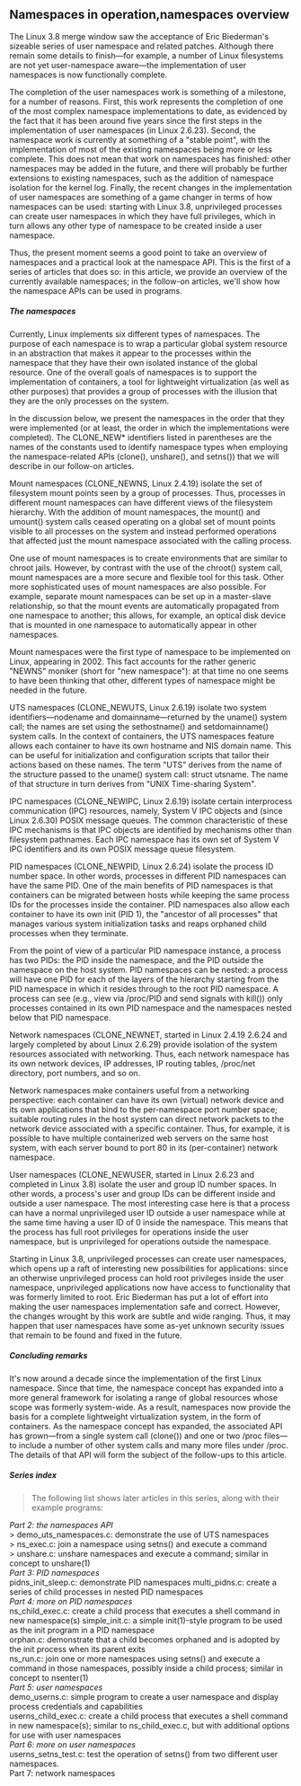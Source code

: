 
## Namespaces in operation,namespaces overview

   The Linux 3.8 merge window saw the acceptance of Eric Biederman's sizeable series of user namespace and related patches. Although there remain some details to finish—for example, a number of Linux filesystems are not yet user-namespace aware—the implementation of user namespaces is now functionally complete.

   The completion of the user namespaces work is something of a milestone, for a number of reasons. First, this work represents the completion of one of the most complex namespace implementations to date, as evidenced by the fact that it has been around five years since the first steps in the implementation of user namespaces (in Linux 2.6.23). Second, the namespace work is currently at something of a "stable point", with the implementation of most of the existing namespaces being more or less complete. This does not mean that work on namespaces has finished: other namespaces may be added in the future, and there will probably be further extensions to existing namespaces, such as the addition of namespace isolation for the kernel log. Finally, the recent changes in the implementation of user namespaces are something of a game changer in terms of how namespaces can be used: starting with Linux 3.8, unprivileged processes can create user namespaces in which they have full privileges, which in turn allows any other type of namespace to be created inside a user namespace.

   Thus, the present moment seems a good point to take an overview of namespaces and a practical look at the namespace API. This is the first of a series of articles that does so: in this article, we provide an overview of the currently available namespaces; in the follow-on articles, we'll show how the namespace APIs can be used in programs.

##### **The namespaces**

   Currently, Linux implements six different types of namespaces. The purpose of each namespace is to wrap a particular global system resource in an abstraction that makes it appear to the processes within the namespace that they have their own isolated instance of the global resource. One of the overall goals of namespaces is to support the implementation of containers, a tool for lightweight virtualization (as well as other purposes) that provides a group of processes with the illusion that they are the only processes on the system.

   In the discussion below, we present the namespaces in the order that they were implemented (or at least, the order in which the implementations were completed). The CLONE_NEW* identifiers listed in parentheses are the names of the constants used to identify namespace types when employing the namespace-related APIs (clone(), unshare(), and setns()) that we will describe in our follow-on articles.

   Mount namespaces (CLONE_NEWNS, Linux 2.4.19) isolate the set of filesystem mount points seen by a group of processes. Thus, processes in different mount namespaces can have different views of the filesystem hierarchy. With the addition of mount namespaces, the mount() and umount() system calls ceased operating on a global set of mount points visible to all processes on the system and instead performed operations that affected just the mount namespace associated with the calling process.

   One use of mount namespaces is to create environments that are similar to chroot jails. However, by contrast with the use of the chroot() system call, mount namespaces are a more secure and flexible tool for this task. Other more sophisticated uses of mount namespaces are also possible. For example, separate mount namespaces can be set up in a master-slave relationship, so that the mount events are automatically propagated from one namespace to another; this allows, for example, an optical disk device that is mounted in one namespace to automatically appear in other namespaces.

   Mount namespaces were the first type of namespace to be implemented on Linux, appearing in 2002. This fact accounts for the rather generic "NEWNS" moniker (short for "new namespace"): at that time no one seems to have been thinking that other, different types of namespace might be needed in the future.

   UTS namespaces (CLONE_NEWUTS, Linux 2.6.19) isolate two system identifiers—nodename and domainname—returned by the uname() system call; the names are set using the sethostname() and setdomainname() system calls. In the context of containers, the UTS namespaces feature allows each container to have its own hostname and NIS domain name. This can be useful for initialization and configuration scripts that tailor their actions based on these names. The term "UTS" derives from the name of the structure passed to the uname() system call: struct utsname. The name of that structure in turn derives from "UNIX Time-sharing System".

   IPC namespaces (CLONE_NEWIPC, Linux 2.6.19) isolate certain interprocess communication (IPC) resources, namely, System V IPC objects and (since Linux 2.6.30) POSIX message queues. The common characteristic of these IPC mechanisms is that IPC objects are identified by mechanisms other than filesystem pathnames. Each IPC namespace has its own set of System V IPC identifiers and its own POSIX message queue filesystem.

   PID namespaces (CLONE_NEWPID, Linux 2.6.24) isolate the process ID number space. In other words, processes in different PID namespaces can have the same PID. One of the main benefits of PID namespaces is that containers can be migrated between hosts while keeping the same process IDs for the processes inside the container. PID namespaces also allow each container to have its own init (PID 1), the "ancestor of all processes" that manages various system initialization tasks and reaps orphaned child processes when they terminate.

   From the point of view of a particular PID namespace instance, a process has two PIDs: the PID inside the namespace, and the PID outside the namespace on the host system. PID namespaces can be nested: a process will have one PID for each of the layers of the hierarchy starting from the PID namespace in which it resides through to the root PID namespace. A process can see (e.g., view via /proc/PID and send signals with kill()) only processes contained in its own PID namespace and the namespaces nested below that PID namespace.

   Network namespaces (CLONE_NEWNET, started in Linux 2.4.19 2.6.24 and largely completed by about Linux 2.6.29) provide isolation of the system resources associated with networking. Thus, each network namespace has its own network devices, IP addresses, IP routing tables, /proc/net directory, port numbers, and so on.

   Network namespaces make containers useful from a networking perspective: each container can have its own (virtual) network device and its own applications that bind to the per-namespace port number space; suitable routing rules in the host system can direct network packets to the network device associated with a specific container. Thus, for example, it is possible to have multiple containerized web servers on the same host system, with each server bound to port 80 in its (per-container) network namespace.

   User namespaces (CLONE_NEWUSER, started in Linux 2.6.23 and completed in Linux 3.8) isolate the user and group ID number spaces. In other words, a process's user and group IDs can be different inside and outside a user namespace. The most interesting case here is that a process can have a normal unprivileged user ID outside a user namespace while at the same time having a user ID of 0 inside the namespace. This means that the process has full root privileges for operations inside the user namespace, but is unprivileged for operations outside the namespace.

   Starting in Linux 3.8, unprivileged processes can create user namespaces, which opens up a raft of interesting new possibilities for applications: since an otherwise unprivileged process can hold root privileges inside the user namespace, unprivileged applications now have access to functionality that was formerly limited to root. Eric Biederman has put a lot of effort into making the user namespaces implementation safe and correct. However, the changes wrought by this work are subtle and wide ranging. Thus, it may happen that user namespaces have some as-yet unknown security issues that remain to be found and fixed in the future.

##### **Concluding remarks**

   It's now around a decade since the implementation of the first Linux namespace. Since that time, the namespace concept has expanded into a more general framework for isolating a range of global resources whose scope was formerly system-wide. As a result, namespaces now provide the basis for a complete lightweight virtualization system, in the form of containers. As the namespace concept has expanded, the associated API has grown—from a single system call (clone()) and one or two /proc files—to include a number of other system calls and many more files under /proc. The details of that API will form the subject of the follow-ups to this article.

##### **Series index**

> The following list shows later articles in this series, along with their example programs:

*Part 2: the namespaces API*  
    > demo_uts_namespaces.c: demonstrate the use of UTS namespaces  
    > ns_exec.c: join a namespace using setns() and execute a command  
    > unshare.c: unshare namespaces and execute a command; similar in concept to unshare(1)  
*Part 3: PID namespaces*  
    pidns_init_sleep.c: demonstrate PID namespaces
    multi_pidns.c: create a series of child processes in nested PID namespaces   
*Part 4: more on PID namespaces*  
    ns_child_exec.c: create a child process that executes a shell command in new namespace(s)
    simple_init.c: a simple init(1)-style program to be used as the init program in a PID namespace  
    orphan.c: demonstrate that a child becomes orphaned and is adopted by the init process when its parent exits  
    ns_run.c: join one or more namespaces using setns() and execute a command in those namespaces, possibly inside a child process; similar in concept to nsenter(1)  
*Part 5: user namespaces*   
    demo_userns.c: simple program to create a user namespace and display process credentials and capabilities  
    userns_child_exec.c: create a child process that executes a shell command in new namespace(s); similar to ns_child_exec.c, but with additional options for use with user namespaces  
*Part 6: more on user namespaces*  
    userns_setns_test.c: test the operation of setns() from two different user namespaces.  
Part 7: network namespaces  
